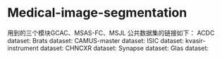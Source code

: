 # Medical-image-segmentation
用到的三个模块GCAC、MSAS-FC、MSJL
公共数据集的链接如下：
ACDC dataset:
Brats dataset:
CAMUS-master dataset:
ISIC dataset:
kvasir-instrument dataset:
CHNCXR dataset:
Synapse dataset:
Glas dataset:
